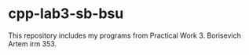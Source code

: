 # cpp-lab3-sb-bsu
This repository includes my programs from Practical Work 3.
Borisevich Artem irm 353.
